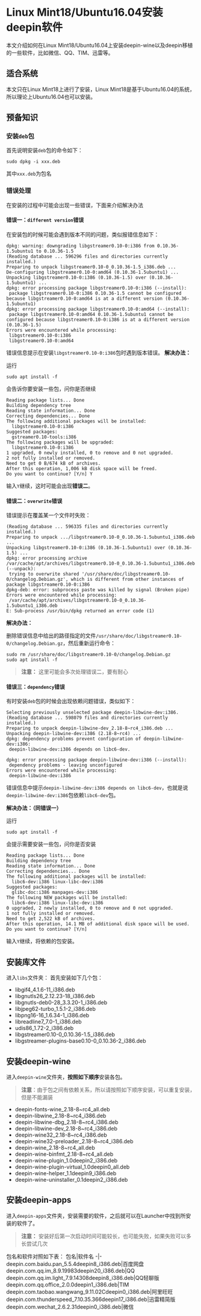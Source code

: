 # Linux Mint18/Ubuntu16.04安装deepin软件
本文介绍如何在Linux Mint18/Ubuntu16.04上安装deepin-wine以及deepin移植的一些软件，比如微信、QQ、TIM、迅雷等。
## 适合系统
本文只在Linux Mint18上进行了安装，Linux Mint18是基于Ubuntu16.04的系统，所以理论上Ubuntu16.04也可以安装。
## 预备知识
### 安装`deb`包
首先说明安装`deb`包的命令如下：
```
sudo dpkg -i xxx.deb
```
其中`xxx.deb`为包名
### 错误处理
在安装的过程中可能会出现一些错误，下面来介绍解决办法
#### 错误一：`different version`错误
在安装包的时候可能会遇到版本不同的问题，类似报错信息如下：
```
dpkg: warning: downgrading libgstreamer0.10-0:i386 from 0.10.36-1.5ubuntu1 to 0.10.36-1.5
(Reading database ... 596296 files and directories currently installed.)
Preparing to unpack libgstreamer0.10-0_0.10.36-1.5_i386.deb ...
De-configuring libgstreamer0.10-0:amd64 (0.10.36-1.5ubuntu1) ...
Unpacking libgstreamer0.10-0:i386 (0.10.36-1.5) over (0.10.36-1.5ubuntu1) ...
dpkg: error processing package libgstreamer0.10-0:i386 (--install):
 package libgstreamer0.10-0:i386 0.10.36-1.5 cannot be configured because libgstreamer0.10-0:amd64 is at a different version (0.10.36-1.5ubuntu1)
dpkg: error processing package libgstreamer0.10-0:amd64 (--install):
 package libgstreamer0.10-0:amd64 0.10.36-1.5ubuntu1 cannot be configured because libgstreamer0.10-0:i386 is at a different version (0.10.36-1.5)
Errors were encountered while processing:
 libgstreamer0.10-0:i386
 libgstreamer0.10-0:amd64
```
错误信息提示在安装`libgstreamer0.10-0:i386`包时遇到版本错误。
**解决办法：**

运行
```
sudo apt install -f
```
会告诉你要安装一些包，问你是否继续
```
Reading package lists... Done
Building dependency tree
Reading state information... Done
Correcting dependencies... Done
The following additional packages will be installed:
  libgstreamer0.10-0:i386
Suggested packages:
  gstreamer0.10-tools:i386
The following packages will be upgraded:
  libgstreamer0.10-0:i386
1 upgraded, 0 newly installed, 0 to remove and 0 not upgraded.
2 not fully installed or removed.
Need to get 0 B/674 kB of archives.
After this operation, 1,006 kB disk space will be freed.
Do you want to continue? [Y/n] Y
```
输入`Y`继续，这时可能会出现**错误二**。
#### 错误二：`overwrite`错误
错误提示在覆盖某一个文件时失败：
```
(Reading database ... 596335 files and directories currently installed.)
Preparing to unpack .../libgstreamer0.10-0_0.10.36-1.5ubuntu1_i386.deb ...
Unpacking libgstreamer0.10-0:i386 (0.10.36-1.5ubuntu1) over (0.10.36-1.5) ...
dpkg: error processing archive /var/cache/apt/archives/libgstreamer0.10-0_0.10.36-1.5ubuntu1_i386.deb (--unpack):
 trying to overwrite shared '/usr/share/doc/libgstreamer0.10-0/changelog.Debian.gz', which is different from other instances of package libgstreamer0.10-0:i386
dpkg-deb: error: subprocess paste was killed by signal (Broken pipe)
Errors were encountered while processing:
 /var/cache/apt/archives/libgstreamer0.10-0_0.10.36-1.5ubuntu1_i386.deb
E: Sub-process /usr/bin/dpkg returned an error code (1)
```
**解决办法：**

删除错误信息中给出的路径指定的文件`/usr/share/doc/libgstreamer0.10-0/changelog.Debian.gz`，然后重新运行命令：
```
sudo rm /usr/share/doc/libgstreamer0.10-0/changelog.Debian.gz
sudo apt install -f
```
> **注意：** 这里可能会多次处理错误二，要有耐心
#### 错误三：`dependency`错误
有时安装`deb`包的时候会出现依赖问题错误，类似如下：
```
Selecting previously unselected package deepin-libwine-dev:i386.
(Reading database ... 598079 files and directories currently installed.)
Preparing to unpack deepin-libwine-dev_2.18-8~rc4_i386.deb ...
Unpacking deepin-libwine-dev:i386 (2.18-8~rc4) ...
dpkg: dependency problems prevent configuration of deepin-libwine-dev:i386:
 deepin-libwine-dev:i386 depends on libc6-dev.

dpkg: error processing package deepin-libwine-dev:i386 (--install):
 dependency problems - leaving unconfigured
Errors were encountered while processing:
 deepin-libwine-dev:i386
```
错误信息中提示`deepin-libwine-dev:i386 depends on libc6-dev`，也就是说`deepin-libwine-dev:i386`包依赖`libc6-dev`包。

**解决办法：（同错误一）**

运行
```
sudo apt install -f
```
会提示需要安装一些包，问你是否安装
```
Reading package lists... Done
Building dependency tree
Reading state information... Done
Correcting dependencies... Done
The following additional packages will be installed:
  libc6-dev:i386 linux-libc-dev:i386
Suggested packages:
  glibc-doc:i386 manpages-dev:i386
The following NEW packages will be installed:
  libc6-dev:i386 linux-libc-dev:i386
0 upgraded, 2 newly installed, 0 to remove and 0 not upgraded.
1 not fully installed or removed.
Need to get 2,522 kB of archives.
After this operation, 14.1 MB of additional disk space will be used.
Do you want to continue? [Y/n]
```
输入`Y`继续，将依赖的包安装。
## 安装库文件
进入`libs`文件夹：
首先安装如下几个包：
- libgif4_4.1.6-11_i386.deb
- libgnutls26_2.12.23-18_i386.deb
- libgnutls-deb0-28_3.3.20-1_i386.deb
- libjpeg62-turbo_1.5.1-2_i386.deb
- libpng16-16_1.6.34-1_i386.deb
- libreadline7_7.0-1_i386.deb
- udis86_1.72-2_i386.deb
- libgstreamer0.10-0_0.10.36-1.5_i386.deb
- libgstreamer-plugins-base0.10-0_0.10.36-2_i386.deb
## 安装deepin-wine
进入`deepin-wine`文件夹，**按照如下顺序**安装各包。
> **注意**：由于包之间有依赖关系，所以请按照如下顺序安装，可以重复安装，但是不能漏装
- deepin-fonts-wine_2.18-8~rc4_all.deb
- deepin-libwine_2.18-8~rc4_i386.deb
- deepin-libwine-dbg_2.18-8~rc4_i386.deb
- deepin-libwine-dev_2.18-8~rc4_i386.deb
- deepin-wine32_2.18-8~rc4_i386.deb
- deepin-wine32-preloader_2.18-8~rc4_i386.deb
- deepin-wine_2.18-8~rc4_all.deb
- deepin-wine-binfmt_2.18-8~rc4_all.deb
- deepin-wine-plugin_1.0deepin2_i386.deb
- deepin-wine-plugin-virtual_1.0deepin0_all.deb
- deepin-wine-helper_1.1deepin9_i386.deb
- deepin-wine-uninstaller_0.1deepin2_i386.deb
## 安装deepin-apps
进入`deepin-apps`文件夹，安装需要的软件，之后就可以在Launcher中找到所安装的软件了。
>**注意：** 安装好后第一次启动时间可能较长，也可能失败，如果失败可以多长尝试几次

包名和软件对照如下表：
包名|软件名
-|-
deepin.com.baidu.pan_5.5.4deepin8_i386.deb|百度网盘
deepin.com.qq.im_8.9.19983deepin20_i386.deb|QQ
deepin.com.qq.im.light_7.9.14308deepin8_i386.deb|QQ轻聊版
deepin.com.qq.office_2.0.0deepin1_i386.deb|TIM
deepin.com.taobao.wangwang_9.11.02Cdeepin0_i386.deb|阿里旺旺
deepin.com.thunderspeed_7.10.35.366deepin17_i386.deb|迅雷精简版
deepin.com.wechat_2.6.2.31deepin0_i386.deb|微信
